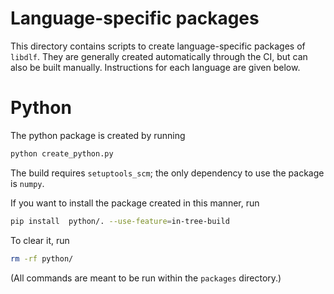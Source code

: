 # Language-specific packages

This directory contains scripts to create language-specific packages of
`libdlf`. They are generally created automatically through the CI, but can also
be built manually. Instructions for each language are given below.


# Python

The python package is created by running

```bash
python create_python.py
```

The build requires `setuptools_scm`; the only dependency to use the package is
`numpy`.

If you want to install the package created in this manner, run

```bash
pip install  python/. --use-feature=in-tree-build
```

To clear it, run

```bash
rm -rf python/
```

(All commands are meant to be run within the `packages` directory.)
